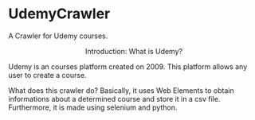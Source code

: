# UdemyCrawler
A Crawler for Udemy courses.

<center>Introduction: What is Udemy?</center>

Udemy is an courses platform created on 2009. This platform allows any user to create a course. 

What does this crawler do?
Basically, it uses Web Elements to obtain informations about a determined course and store it in a csv file. Furthermore, it is made using selenium and python.
